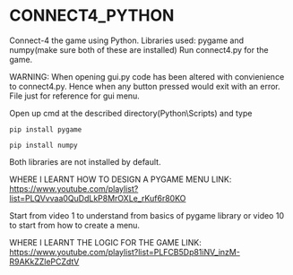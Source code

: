 # CONNECT4_PYTHON
	
Connect-4 the game using Python.
Libraries used: pygame and numpy(make sure both of these are installed)
Run connect4.py for the game.
	
	 
WARNING: When opening gui.py code has been altered with convienience to connect4.py. Hence when any button pressed would exit with an error. File just for reference for gui menu.

Open up cmd at the described directory(Python\Scripts) and type
	
	pip install pygame
		
	pip install numpy

Both libraries are not installed by default.
	
WHERE I LEARNT HOW TO DESIGN A PYGAME MENU
LINK:
https://www.youtube.com/playlist?list=PLQVvvaa0QuDdLkP8MrOXLe_rKuf6r80KO

Start from video 1 to understand from basics of pygame library or video 10 to start from how to create a menu.
	
WHERE I LEARNT THE LOGIC FOR THE GAME
LINK:
https://www.youtube.com/playlist?list=PLFCB5Dp81iNV_inzM-R9AKkZZlePCZdtV

	

